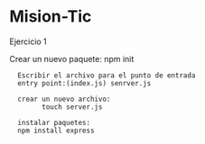 # Mision-Tic
Ejercicio 1

Crear un nuevo paquete:
      npm init

      Escribir el archivo para el punto de entrada
      entry point:(index.js) senrver.js

      crear un nuevo archivo:
            touch server.js

      instalar paquetes:
      npm install express

